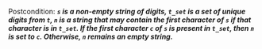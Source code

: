 Postcondition: ***`s` is a non-empty string of digits, `t_set` is a set of unique digits from `t`, `n` is a string that may contain the first character of `s` if that character is in `t_set`. If the first character `c` of `s` is present in `t_set`, then `n` is set to `c`. Otherwise, `n` remains an empty string.***